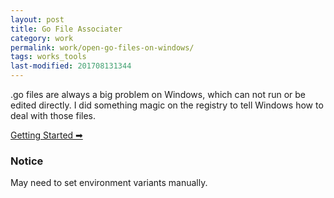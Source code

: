 ```yaml
---
layout: post
title: Go File Associater
category: work
permalink: work/open-go-files-on-windows/
tags: works_tools
last-modified: 201708131344
---
```


.go files are always a big problem on Windows, which can not run or be edited directly. I did something magic on the registry to tell Windows how to deal with those files.

<p class="largetype">
  <a href="https://static.ifengge.cn/blog/attachments/go/go.reg">Getting Started &#x27A1;&#xfe0e;</a>
</p>

### Notice
May need to set environment variants manually.